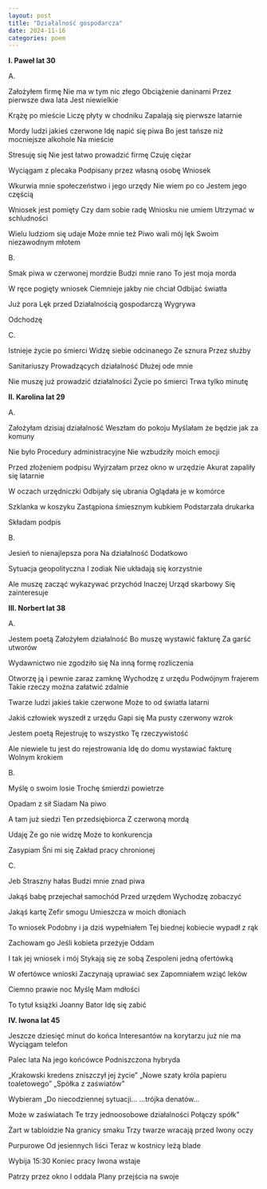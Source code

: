 ```yaml
---
layout: post
title: "Działalność gospodarcza"
date: 2024-11-16
categories: poem
---
```


**I. Paweł lat 30**

A.

Założyłem firmę
Nie ma w tym nic złego
Obciążenie daninami
Przez pierwsze dwa lata
Jest niewielkie

Krążę po mieście
Liczę płyty w chodniku
Zapalają się pierwsze latarnie

Mordy ludzi jakieś czerwone
Idę napić się piwa
Bo jest tańsze niż mocniejsze alkohole
Na mieście

Stresuję się
Nie jest łatwo prowadzić firmę
Czuję ciężar

Wyciągam z plecaka
Podpisany przez własną osobę
Wniosek

Wkurwia mnie społeczeństwo i jego urzędy
Nie wiem po co
Jestem jego częścią

Wniosek jest pomięty
Czy dam sobie radę
Wniosku nie umiem
Utrzymać w schludności

Wielu ludziom się udaje
Może mnie też
Piwo wali mój lęk
Swoim niezawodnym młotem

B.

Smak piwa w czerwonej mordzie
Budzi mnie rano
To jest moja morda

W ręce pogięty wniosek
Ciemnieje jakby nie chciał
Odbijać światła

Już pora
Lęk przed
Działalnością gospodarczą
Wygrywa

Odchodzę

C.

Istnieje życie po śmierci
Widzę siebie odcinanego
Ze sznura
Przez służby

Sanitariuszy
Prowadzących działalność
Dłużej ode mnie

Nie muszę już prowadzić działalności
Życie po śmierci
Trwa tylko minutę


**II. Karolina lat 29**

A.

Założyłam dzisiaj działalność
Weszłam do pokoju
Myślałam że będzie jak za komuny

Nie było
Procedury administracyjne
Nie wzbudziły moich emocji

Przed złożeniem podpisu
Wyjrzałam przez okno w urzędzie
Akurat zapaliły się latarnie

W oczach urzędniczki
Odbijały się ubrania
Oglądała je w komórce

Szklanka w koszyku
Zastąpiona śmiesznym kubkiem
Podstarzała drukarka

Składam podpis

B.

Jesień to nienajlepsza pora
Na działalność
Dodatkowo

Sytuacja geopolityczna
I zodiak
Nie układają się korzystnie

Ale muszę zacząć wykazywać przychód
Inaczej
Urząd skarbowy
Się zainteresuje


**III. Norbert lat 38**

A.

Jestem poetą
Założyłem działalność
Bo muszę wystawić fakturę
Za garść utworów

Wydawnictwo nie zgodziło się
Na inną formę rozliczenia

Otworzę ją i pewnie zaraz zamknę
Wychodzę z urzędu
Podwójnym frajerem
Takie rzeczy można załatwić zdalnie

Twarze ludzi jakieś takie czerwone
Może to od światła latarni

Jakiś człowiek wyszedł z urzędu
Gapi się
Ma pusty czerwony wzrok

Jestem poetą
Rejestruję to wszystko
Tę rzeczywistość

Ale niewiele tu jest do rejestrowania
Idę do domu wystawiać fakturę
Wolnym krokiem


B.

Myślę o swoim losie
Trochę śmierdzi powietrze

Opadam z sił
Siadam
Na piwo

A tam już siedzi
Ten przedsiębiorca
Z czerwoną mordą

Udaję
Że go nie widzę
Może to konkurencja

Zasypiam
Śni mi się
Zakład pracy chronionej

C.

Jeb
Straszny hałas
Budzi mnie znad piwa

Jakąś babę przejechał samochód
Przed urzędem
Wychodzę zobaczyć

Jakąś kartę
Zefir smogu
Umieszcza w moich dłoniach

To wniosek
Podobny i ja dziś wypełniałem
Tej biednej kobiecie wypadł z rąk

Zachowam go
Jeśli kobieta przeżyje
Oddam

I tak jej wniosek i mój
Stykają się ze sobą
Zespoleni jedną ofertówką

W ofertówce wnioski
Zaczynają uprawiać sex
Zapomniałem wziąć leków

Ciemno prawie noc
Myślę
Mam mdłości

To tytuł książki
Joanny Bator
Idę się zabić

**IV. Iwona lat 45**

Jeszcze dziesięć minut do końca
Interesantów na korytarzu już nie ma
Wyciągam telefon

Palec lata
Na jego końcówce
Podniszczona hybryda

„Krakowski kredens zniszczył jej życie”
„Nowe szaty króla papieru toaletowego”
„Spółka z zaświatów”

Wybieram
„Do niecodziennej sytuacji…
…trójka denatów…

Może w zaświatach
Te trzy jednoosobowe działalności
Połączy spółk”

Żart w tabloidzie
Na granicy smaku
Trzy twarze wracają przed Iwony oczy

Purpurowe
Od jesiennych liści
Teraz w kostnicy leżą blade

Wybija 15:30
Koniec pracy
Iwona wstaje

Patrzy przez okno
I oddala
Plany przejścia na swoje



